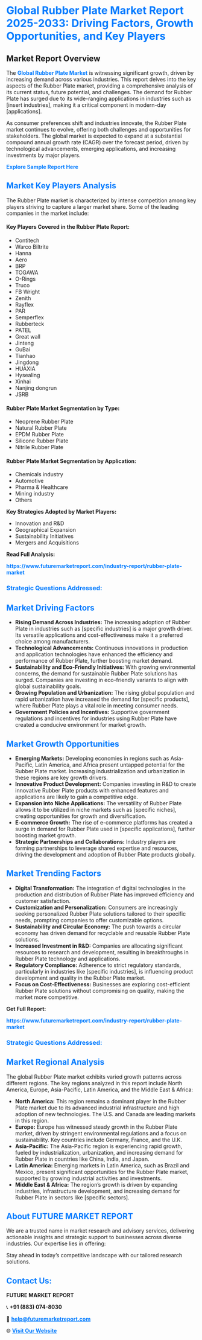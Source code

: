 <h1 style="color: #007BFF;">Global Rubber Plate Market Report 2025-2033: Driving Factors, Growth Opportunities, and Key Players</h1>

<section id="overview">
<h2>Market Report Overview</h2>
<p>The <a href="https://www.futuremarketreport.com/industry-report/rubber-plate-market" style="color: #007BFF; text-decoration: none;"><strong>Global Rubber Plate Market</strong></a> is witnessing significant growth, driven by increasing demand across various industries. This report delves into the key aspects of the Rubber Plate market, providing a comprehensive analysis of its current status, future potential, and challenges. The demand for Rubber Plate has surged due to its wide-ranging applications in industries such as [insert industries], making it a critical component in modern-day [applications].</p>
<p>As consumer preferences shift and industries innovate, the Rubber Plate market continues to evolve, offering both challenges and opportunities for stakeholders. The global market is expected to expand at a substantial compound annual growth rate (CAGR) over the forecast period, driven by technological advancements, emerging applications, and increasing investments by major players.</p>
</section>

<section id="overview">
<p><a href="https://www.futuremarketreport.com/request-sample/reportId=104950" style="color: #007BFF; text-decoration: none;"><strong>Explore Sample Report Here</strong></a></p>
</section>

<section id="key-players">
<h2 style="color: #007BFF;">Market Key Players Analysis</h2>
<p>The Rubber Plate market is characterized by intense competition among key players striving to capture a larger market share. Some of the leading companies in the market include:</p>
<h4>Key Players Covered in the Rubber Plate Report:</h4>
<ul><li>Contitech</li><li>Warco Biltrite</li><li>Hanna</li><li>Aero</li><li>BRP</li><li>TOGAWA</li><li>O-Rings</li><li>Truco</li><li>FB Wright</li><li>Zenith</li><li>Rayflex</li><li>PAR</li><li>Semperflex</li><li>Rubberteck</li><li>PATEL</li><li>Great wall</li><li>Jinteng</li><li>GuBai</li><li>Tianhao</li><li>Jingdong</li><li>HUAXIA</li><li>Hysealing</li><li>Xinhai</li><li>Nanjing dongrun</li><li>JSRB</li></ul>
<h4>Rubber Plate Market Segmentation by Type:</h4>
<ul><li>Neoprene Rubber Plate</li><li>Natural Rubber Plate</li><li>EPDM Rubber Plate</li><li>Silicone Rubber Plate</li><li>Nitrile Rubber Plate</li></ul>

<h4>Rubber Plate Market Segmentation by Application:</h4>
<ul><li>Chemicals industry</li><li>Automotive</li><li>Pharma &amp; Healthcare</li><li>Mining industry</li><li>Others</li></ul>
<p><strong>Key Strategies Adopted by Market Players:</strong></p>
<ul>
<li>Innovation and R&D</li>
<li>Geographical Expansion</li>
<li>Sustainability Initiatives</li>
<li>Mergers and Acquisitions</li>
</ul>
</section>

<section>
<p><strong>Read Full Analysis: </strong></p><a href="https://www.futuremarketreport.com/industry-report/rubber-plate-market" style="color: #007BFF; text-decoration: none;"><strong>https://www.futuremarketreport.com/industry-report/rubber-plate-market</strong></a>
<h3 style="color: #007BFF;">Strategic Questions Addressed:</h3>
</section>

<section id="driving-factors">
<h2 style="color: #007BFF;">Market Driving Factors</h2>
<ul>
<li><strong>Rising Demand Across Industries:</strong> The increasing adoption of Rubber Plate in industries such as [specific industries] is a major growth driver. Its versatile applications and cost-effectiveness make it a preferred choice among manufacturers.</li>
<li><strong>Technological Advancements:</strong> Continuous innovations in production and application technologies have enhanced the efficiency and performance of Rubber Plate, further boosting market demand.</li>
<li><strong>Sustainability and Eco-Friendly Initiatives:</strong> With growing environmental concerns, the demand for sustainable Rubber Plate solutions has surged. Companies are investing in eco-friendly variants to align with global sustainability goals.</li>
<li><strong>Growing Population and Urbanization:</strong> The rising global population and rapid urbanization have increased the demand for [specific products], where Rubber Plate plays a vital role in meeting consumer needs.</li>
<li><strong>Government Policies and Incentives:</strong> Supportive government regulations and incentives for industries using Rubber Plate have created a conducive environment for market growth.</li>
</ul>
</section>

<section id="growth-opportunities">
<h2 style="color: #007BFF;">Market Growth Opportunities</h2>
<ul>
<li><strong>Emerging Markets:</strong> Developing economies in regions such as Asia-Pacific, Latin America, and Africa present untapped potential for the Rubber Plate market. Increasing industrialization and urbanization in these regions are key growth drivers.</li>
<li><strong>Innovative Product Development:</strong> Companies investing in R&D to create innovative Rubber Plate products with enhanced features and applications are likely to gain a competitive edge.</li>
<li><strong>Expansion into Niche Applications:</strong> The versatility of Rubber Plate allows it to be utilized in niche markets such as [specific niches], creating opportunities for growth and diversification.</li>
<li><strong>E-commerce Growth:</strong> The rise of e-commerce platforms has created a surge in demand for Rubber Plate used in [specific applications], further boosting market growth.</li>
<li><strong>Strategic Partnerships and Collaborations:</strong> Industry players are forming partnerships to leverage shared expertise and resources, driving the development and adoption of Rubber Plate products globally.</li>
</ul>
</section>

<section id="trending-factors">
<h2 style="color: #007BFF;">Market Trending Factors</h2>
<ul>
<li><strong>Digital Transformation:</strong> The integration of digital technologies in the production and distribution of Rubber Plate has improved efficiency and customer satisfaction.</li>
<li><strong>Customization and Personalization:</strong> Consumers are increasingly seeking personalized Rubber Plate solutions tailored to their specific needs, prompting companies to offer customizable options.</li>
<li><strong>Sustainability and Circular Economy:</strong> The push towards a circular economy has driven demand for recyclable and reusable Rubber Plate solutions.</li>
<li><strong>Increased Investment in R&D:</strong> Companies are allocating significant resources to research and development, resulting in breakthroughs in Rubber Plate technology and applications.</li>
<li><strong>Regulatory Compliance:</strong> Adherence to strict regulatory standards, particularly in industries like [specific industries], is influencing product development and quality in the Rubber Plate market.</li>
<li><strong>Focus on Cost-Effectiveness:</strong> Businesses are exploring cost-efficient Rubber Plate solutions without compromising on quality, making the market more competitive.</li>
</ul>
</section>

<section>
<p><strong>Get Full Report: </strong></p><a href="https://www.futuremarketreport.com/industry-report/rubber-plate-market" style="color: #007BFF; text-decoration: none;"><strong>https://www.futuremarketreport.com/industry-report/rubber-plate-market</strong></a>
<h3 style="color: #007BFF;">Strategic Questions Addressed:</h3>
</section>


<section id="regional-analysis">
<h2 style="color: #007BFF;">Market Regional Analysis</h2>
<p>The global Rubber Plate market exhibits varied growth patterns across different regions. The key regions analyzed in this report include North America, Europe, Asia-Pacific, Latin America, and the Middle East & Africa:</p>
<ul>
<li><strong>North America:</strong> This region remains a dominant player in the Rubber Plate market due to its advanced industrial infrastructure and high adoption of new technologies. The U.S. and Canada are leading markets in this region.</li>
<li><strong>Europe:</strong> Europe has witnessed steady growth in the Rubber Plate market, driven by stringent environmental regulations and a focus on sustainability. Key countries include Germany, France, and the U.K.</li>
<li><strong>Asia-Pacific:</strong> The Asia-Pacific region is experiencing rapid growth, fueled by industrialization, urbanization, and increasing demand for Rubber Plate in countries like China, India, and Japan.</li>
<li><strong>Latin America:</strong> Emerging markets in Latin America, such as Brazil and Mexico, present significant opportunities for the Rubber Plate market, supported by growing industrial activities and investments.</li>
<li><strong>Middle East & Africa:</strong> The region’s growth is driven by expanding industries, infrastructure development, and increasing demand for Rubber Plate in sectors like [specific sectors].</li>
</ul>
</section>

<footer>
<h2 style="color: #007BFF;">About FUTURE MARKET REPORT</h2>
<p>We are a trusted name in market research and advisory services, delivering actionable insights and strategic support to businesses across diverse industries. Our expertise lies in offering:</p>

<p>Stay ahead in today’s competitive landscape with our tailored research solutions.</p>

<h2 style="color: #007BFF;">Contact Us:</h2>
<p><strong>FUTURE MARKET REPORT</strong></p>
<p>📞 <strong>+91 (883) 074-8030</strong></p>
<p>📧 <strong><a href="mailto:help@futuremarketreport.com" style="color: #007BFF;">help@futuremarketreport.com</a></strong></p>
<p>🌐 <strong><a href="https://www.futuremarketreport.com/" style="color: #007BFF;">Visit Our Website</a></strong></p>
</footer>